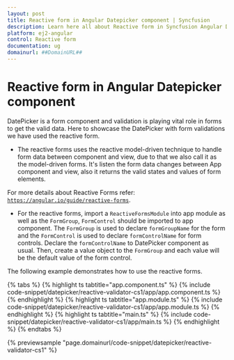 ```yaml
---
layout: post
title: Reactive form in Angular Datepicker component | Syncfusion
description: Learn here all about Reactive form in Syncfusion Angular Datepicker component of Syncfusion Essential JS 2 and more.
platform: ej2-angular
control: Reactive form 
documentation: ug
domainurl: ##DomainURL##
---
```


# Reactive form in Angular Datepicker component

DatePicker is a form component and validation is playing vital role in forms to get the valid data.
Here to showcase the DatePicker with form validations we have used the reactive form.

* The reactive forms uses the reactive model-driven technique to handle form data between component and view, due to that we also call it as the model-driven forms.
It's listen the form data changes between App component and view, also it returns the valid states and values of form elements.

For more details about Reactive Forms refer: [`https://angular.io/guide/reactive-forms`](https://angular.io/guide/reactive-forms).

* For the reactive forms, import a `ReactiveFormsModule` into app module as well as the `FormGroup`,
`FormControl` should be imported to app component.
The `FormGroup` is used to declare `formGroupName` for the form and the `FormControl` is used to declare `formControlName` for form controls. Declare the `formControlName` to DatePicker component as usual.
Then, create a value object to the `FormGroup` and each value will be the default value of the form control.

The following example demonstrates how to use the reactive forms.

{% tabs %}
{% highlight ts tabtitle="app.component.ts" %}
{% include code-snippet/datepicker/reactive-validator-cs1/app/app.component.ts %}
{% endhighlight %}
{% highlight ts tabtitle="app.module.ts" %}
{% include code-snippet/datepicker/reactive-validator-cs1/app/app.module.ts %}
{% endhighlight %}
{% highlight ts tabtitle="main.ts" %}
{% include code-snippet/datepicker/reactive-validator-cs1/app/main.ts %}
{% endhighlight %}
{% endtabs %}
  
{% previewsample "page.domainurl/code-snippet/datepicker/reactive-validator-cs1" %}